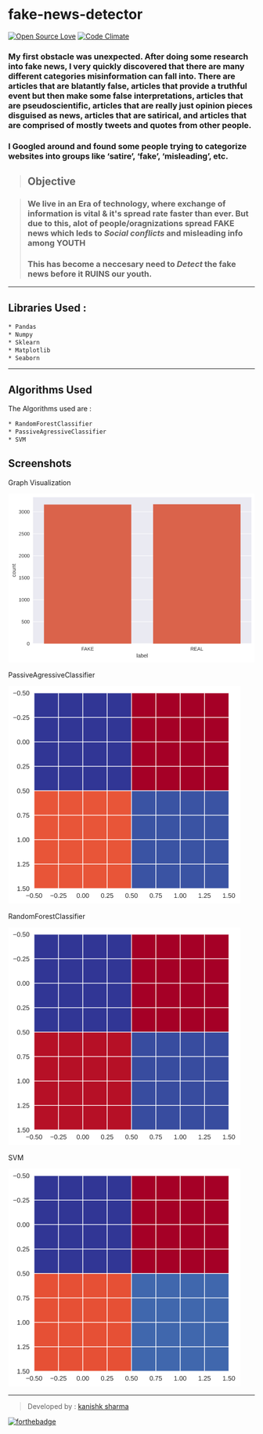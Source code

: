 # fake-news-detector
[![Open Source Love](https://badges.frapsoft.com/os/v3/open-source.svg?v=102)](https://github.com/kanishksh4rma/COVID19-DATA-ANLYSIS) [![Code Climate](https://codeclimate.com/github/boennemann/badges.svg)](https://github.com/kanishksh4rma/COVID19-DATA-ANLYSIS)

### My first obstacle was unexpected. After doing some research into fake news, I very quickly discovered that there are many different categories misinformation can fall into. There are articles that are blatantly false, articles that provide a truthful event but then make some false interpretations, articles that are pseudoscientific, articles that are really just opinion pieces disguised as news, articles that are satirical, and articles that are comprised of mostly tweets and quotes from other people. 

### I Googled around and found some people trying to categorize websites into groups like ‘satire’, ‘fake’, ‘misleading’, etc.

> ## Objective

> ### We live in an Era of technology, where exchange of information is vital & it's spread rate faster than ever. But due to this, alot of people/oragnizations spread FAKE news which leds to ***Social conflicts*** and misleading info **among YOUTH**
> ### This has become a neccesary need to *Detect* the fake news before it RUINS our youth.

---

## Libraries Used :

```
* Pandas
* Numpy
* Sklearn
* Matplotlib
* Seaborn

```
---


## Algorithms Used

The Algorithms used are : 

	* RandomForestClassifier
	* PassiveAgressiveClassifier
	* SVM

## Screenshots

Graph Visualization

![Screenshot 1](/screenshots/ss1.png)

PassiveAgressiveClassifier

![Screenshot 2](/screenshots/ss2.png)

RandomForestClassifier

![Screenshot 4](/screenshots/ss4.png)

SVM

![Screenshot 3](/screenshots/ss3.png)

---

> Developed by : [kanishk sharma]('https://github.com/kanishksh4rma')

[![forthebadge](https://forthebadge.com/images/badges/made-with-love.svg)](https://github.com/kanishksh4rma/fake-news--detector )
